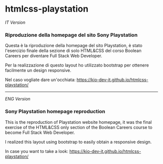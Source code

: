 # htmlcss-playstation

_IT Version_

### Riproduzione della homepage del sito Sony Playstation

Questa è la riproduzione della homepage del sito Playstation, è stato l'esercizio finale della sezione di solo HTML&CSS del corso Boolean Careers per diventare Full Stack Web Developer.

Per la realizzazione di questo layout ho utilizzato bootstrap per ottenere facilmente un design responsive.

Nel caso vogliate dare un'occhiata: https://kio-dev-it.github.io/htmlcss-playstation/


---

_ENG Version_

### Sony Playstation homepage reproduction


This is the reproduction of Playstation website homepage, it was the final exercise of the HTML&CSS only section of the Boolean Careers course to become Full Stack Web Developer.

I realized this layout using bootstrap to easily obtain a responsive design.


In case you want to take a look: https://kio-dev-it.github.io/htmlcss-playstation/